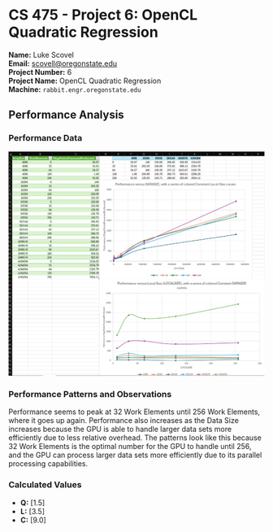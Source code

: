 # CS 475 - Project 6: OpenCL Quadratic Regression
**Name:** Luke Scovel  
**Email:** scovell@oregonstate.edu  
**Project Number:** 6  
**Project Name:** OpenCL Quadratic Regression  
**Machine:** `rabbit.engr.oregonstate.edu`

## Performance Analysis

### Performance Data
![alt text](image.png)

### Performance Patterns and Observations

Performance seems to peak at 32 Work Elements until 256 Work Elements, where it goes up again. Performance also increases as the Data Size increases because the GPU is able to handle larger data sets more efficiently due to less relative overhead. The patterns look like this because 32 Work Elements is the optimal number for the GPU to handle until 256, and the GPU can process larger data sets more efficiently due to its parallel processing capabilities.

### Calculated Values
- **Q:** [1.5]
- **L:** [3.5] 
- **C:** [9.0]